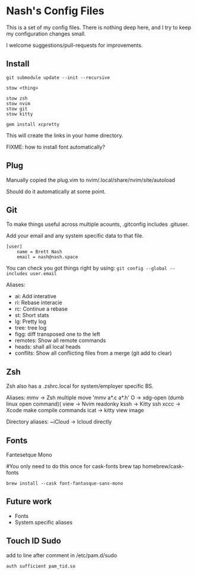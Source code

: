 Nash's Config Files
===================

This is a set of my config files.  There is nothing deep here, and I try to
keep my configuration changes small.

I welcome suggestions/pull-requests for improvements.

Install
-------

	git submodule update --init --recursive

	stow <thing>

	stow zsh
	stow nvim
	stow git
	stow kitty

    gem install xcpretty

    
This will create the links in your home directory.

FIXME: how to install font automatically?

Plug
----

Manually copied the plug.vim to nvim/.local/share/nvim/site/autoload

Should do it automatically at some point.

Git
---

To make things useful across multiple acounts, .gitconfig includes .gituser.

Add your email and any system specific data to that file.

```
[user]
	name = Brett Nash
	email = nash@nash.space
```

You can check you got things right by using: `git config --global --includes user.email`

Aliases:
  - ai: Add interative
  - ri: Rebase interacie
  - rc: Continue a rebase
  - st: Short stats
  - lg: Pretty log
  - tree: tree log
  - figg: diff transposed one to the left
  - remotes: Show all remote commands
  - heads: shall all local heads
  - conflits: Show all conflicting files from a merge (git add to clear)

Zsh
---

Zsh also has a .zshrc.local for system/employer specific BS.

Aliases:
    mmv -> Zsh multiple move 'mmv a*.c a*.h'
    O -> xdg-open (dumb linux open command)(
    view -> Nvim readonky
    kssh -> Kitty ssh
    xccc -> Xcode make compile commands
    icat -> kitty view image

Directory aliases:
    ~iCloud -> Icloud directly

Fonts
-----

Fantesetque Mono
 
#You only need to do this once for cask-fonts
    brew tap homebrew/cask-fonts

    brew install --cask font-fantasque-sans-mono

Future work
-----------

   - Fonts
   - System specific aliases

Touch ID Sudo
-------------

add to line after comment in /etc/pam.d/sudo

```
auth sufficient pam_tid.so
```
